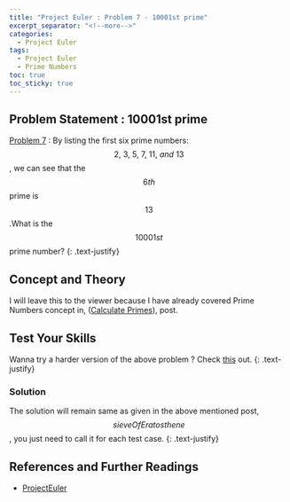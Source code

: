```yaml
---
title: "Project Euler : Problem 7 - 10001st prime"
excerpt_separator: "<!--more-->"
categories:
  - Project Euler
tags:
  - Project Euler
  - Prime Numbers
toc: true
toc_sticky: true
---
```


## Problem Statement : 10001st prime
[Problem 7](https://projecteuler.net/problem=7) : By listing the first six prime numbers: $$2, \ 3, \ 5, \ 7, \ 11, \ and \ 13$$, we can see that the $$6th$$ prime is $$13$$.What is the $$10001st$$ prime number?
{: .text-justify}

## Concept and Theory
I will leave this to the viewer because I have already covered Prime Numbers concept in, ([Calculate Primes](/math/Prime-Numbers/#sieve-of-eratosthenes)), post.


## Test Your Skills
Wanna try a harder version of the above problem ? Check [this](https://www.hackerrank.com/contests/projecteuler/challenges/euler007) out.
{: .text-justify}

### Solution
The solution will remain same as given in the above mentioned post, $$sieveOfEratosthene$$, you just need to call it for each test case.
{: .text-justify}

## References and Further Readings
* [ProjectEuler](https://projecteuler.net)
